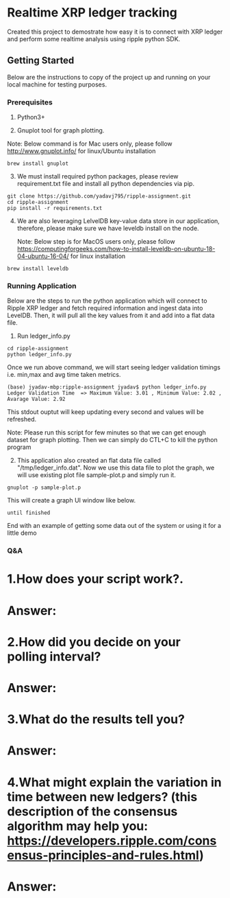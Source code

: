 # Realtime XRP ledger tracking

Created this project to demostrate how easy it is to connect with XRP ledger and perform some realtime analysis using ripple python SDK.

## Getting Started

Below are the instructions to copy of the project up and running on your local machine for testing purposes.

### Prerequisites

1. Python3+

2. Gnuplot tool for graph plotting.

Note: Below command is for Mac users only, please follow http://www.gnuplot.info/ for linux/Ubuntu installation
```
brew install gnuplot
```

3. We must install required python packages, please review requirement.txt file and install all python dependencies via pip.

```
git clone https://github.com/yadavj795/ripple-assignment.git
cd ripple-assignment
pip install -r requirements.txt
```
4. We are also leveraging LelvelDB key-value data store in our application, therefore, please make sure we have leveldb install on the node.

   Note: Below step is for MacOS users only, please follow https://computingforgeeks.com/how-to-install-leveldb-on-ubuntu-18-04-ubuntu-16-04/ for linux         installation
```
brew install leveldb
```

### Running Application

Below are the steps to run the python application which will connect to Ripple XRP ledger and fetch required information and ingest data into LevelDB. Then, it will pull all the key values from it and add into a flat data file.

1. Run ledger_info.py

```
cd ripple-assignment
python ledger_info.py
```
Once we run above command, we will start seeing ledger validation timings i.e. min,max and avg time taken metrics.

```
(base) jyadav-mbp:ripple-assignment jyadav$ python ledger_info.py 
Ledger Validation Time  => Maximum Value: 3.01 , Minimum Value: 2.02 , Avarage Value: 2.92
```
This stdout ouptut will keep updating every second and values will be refreshed.

Note: Please run this script for few minutes so that we can get enough dataset for graph plotting. Then we can simply do CTL+C to kill the python program

2. This application also created an flat data file called "/tmp/ledger_info.dat". Now we use this data file to plot the graph, we will use existing plot file sample-plot.p and simply run it.

```
gnuplot -p sample-plot.p
```
This will create a graph UI window like below.


```
until finished
```

End with an example of getting some data out of the system or using it for a little demo

### Q&A

# 1.How does your script work?.
# Answer: 


# 2.How did you decide on your polling interval?
# Answer: 


# 3.What do the results tell you?
# Answer: 


# 4.What might explain the variation in time between new ledgers? (this description of the consensus algorithm may help you: https://developers.ripple.com/consensus-principles-and-rules.html)
# Answer: 
